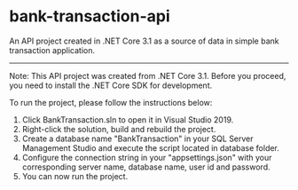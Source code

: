 # bank-transaction-api
An API project created in .NET Core 3.1 as a source of data in simple bank transaction application.

---------------------------------------------------------------------------------------------------------------------
Note: This API project was created from .NET Core 3.1. Before you proceed, you need to install the .NET Core SDK for development.

To run the project, please follow the instructions below:
1. Click BankTransaction.sln to open it in Visual Studio 2019.
2. Right-click the solution, build and rebuild the project.
3. Create a database name "BankTransaction" in your SQL Server Management Studio and execute the script located in database folder.
4. Configure the connection string in your "appsettings.json" with your corresponding server name, database name, user id and password.
5. You can now run the project.
